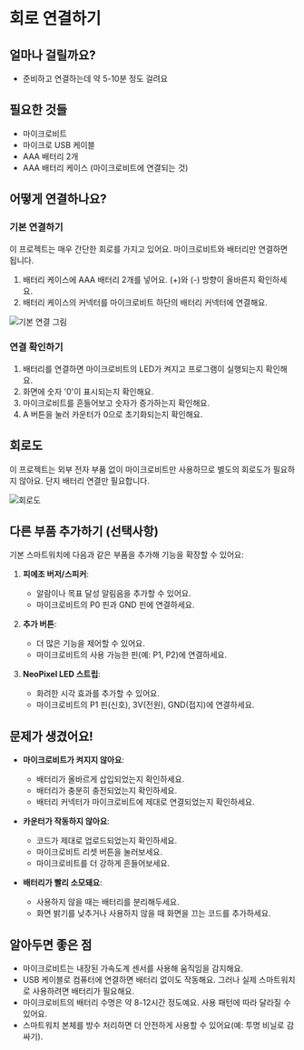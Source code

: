 # 회로 연결하기

## 얼마나 걸릴까요?
- 준비하고 연결하는데 약 5-10분 정도 걸려요

## 필요한 것들
- 마이크로비트
- 마이크로 USB 케이블
- AAA 배터리 2개
- AAA 배터리 케이스 (마이크로비트에 연결되는 것)

## 어떻게 연결하나요?

### 기본 연결하기

이 프로젝트는 매우 간단한 회로를 가지고 있어요. 마이크로비트와 배터리만 연결하면 됩니다.

1. 배터리 케이스에 AAA 배터리 2개를 넣어요. (+)와 (-) 방향이 올바른지 확인하세요.
2. 배터리 케이스의 커넥터를 마이크로비트 하단의 배터리 커넥터에 연결해요.

![기본 연결 그림](/img/smartwatch-connection.jpg)

### 연결 확인하기

1. 배터리를 연결하면 마이크로비트의 LED가 켜지고 프로그램이 실행되는지 확인해요.
2. 화면에 숫자 '0'이 표시되는지 확인해요.
3. 마이크로비트를 흔들어보고 숫자가 증가하는지 확인해요.
4. A 버튼을 눌러 카운터가 0으로 초기화되는지 확인해요.

## 회로도

이 프로젝트는 외부 전자 부품 없이 마이크로비트만 사용하므로 별도의 회로도가 필요하지 않아요. 단지 배터리 연결만 필요합니다.

![회로도](/img/smartwatch-schematic.jpg)

## 다른 부품 추가하기 (선택사항)

기본 스마트워치에 다음과 같은 부품을 추가해 기능을 확장할 수 있어요:

1. **피에조 버저/스피커**:
   - 알람이나 목표 달성 알림음을 추가할 수 있어요.
   - 마이크로비트의 P0 핀과 GND 핀에 연결하세요.

2. **추가 버튼**:
   - 더 많은 기능을 제어할 수 있어요.
   - 마이크로비트의 사용 가능한 핀(예: P1, P2)에 연결하세요.

3. **NeoPixel LED 스트립**:
   - 화려한 시각 효과를 추가할 수 있어요.
   - 마이크로비트의 P1 핀(신호), 3V(전원), GND(접지)에 연결하세요.

## 문제가 생겼어요!

- **마이크로비트가 켜지지 않아요**: 
  - 배터리가 올바르게 삽입되었는지 확인하세요.
  - 배터리가 충분히 충전되었는지 확인하세요.
  - 배터리 커넥터가 마이크로비트에 제대로 연결되었는지 확인하세요.

- **카운터가 작동하지 않아요**: 
  - 코드가 제대로 업로드되었는지 확인하세요.
  - 마이크로비트 리셋 버튼을 눌러보세요.
  - 마이크로비트를 더 강하게 흔들어보세요.

- **배터리가 빨리 소모돼요**: 
  - 사용하지 않을 때는 배터리를 분리해두세요.
  - 화면 밝기를 낮추거나 사용하지 않을 때 화면을 끄는 코드를 추가하세요.

## 알아두면 좋은 점

- 마이크로비트는 내장된 가속도계 센서를 사용해 움직임을 감지해요.
- USB 케이블로 컴퓨터에 연결하면 배터리 없이도 작동해요. 그러나 실제 스마트워치로 사용하려면 배터리가 필요해요.
- 마이크로비트의 배터리 수명은 약 8-12시간 정도예요. 사용 패턴에 따라 달라질 수 있어요.
- 스마트워치 본체를 방수 처리하면 더 안전하게 사용할 수 있어요(예: 투명 비닐로 감싸기).